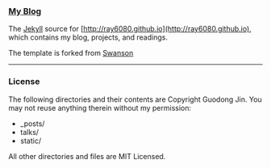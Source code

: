 ### [My Blog](http://ray6080.github.io)

The [Jekyll](http://jekyllrb.com/) source for [http://ray6080.github.io](http://ray6080.github.io), which contains my blog, projects, and  readings.

The template is forked from [Swanson](http://github.com/swanson/swanson.github.com)

---
### License
The following directories and their contents are Copyright Guodong Jin. You may not reuse anything therein without my permission:

* _posts/
* talks/
* static/

All other directories and files are MIT Licensed.
